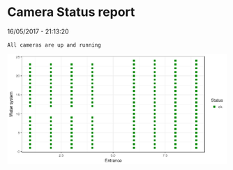 Camera Status report
================
16/05/2017 - 21:13:20

    All cameras are up and running

![](camreport_files/figure-markdown_github/unnamed-chunk-2-1.png)

